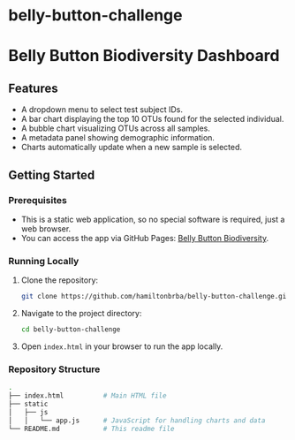 # belly-button-challenge

# Belly Button Biodiversity Dashboard
## Features

- A dropdown menu to select test subject IDs.
- A bar chart displaying the top 10 OTUs found for the selected individual.
- A bubble chart visualizing OTUs across all samples.
- A metadata panel showing demographic information.
- Charts automatically update when a new sample is selected.

## Getting Started

### Prerequisites

- This is a static web application, so no special software is required, just a web browser.
- You can access the app via GitHub Pages: [Belly Button Biodiversity](https://github.com/hamiltonbrba/belly-button-challenge).

### Running Locally

1. Clone the repository:
    ```bash
    git clone https://github.com/hamiltonbrba/belly-button-challenge.git
    ```

2. Navigate to the project directory:
    ```bash
    cd belly-button-challenge
    ```

3. Open `index.html` in your browser to run the app locally.

### Repository Structure

```bash
.
├── index.html          # Main HTML file
├── static
│   ├── js
│   │   └── app.js      # JavaScript for handling charts and data
└── README.md           # This readme file
